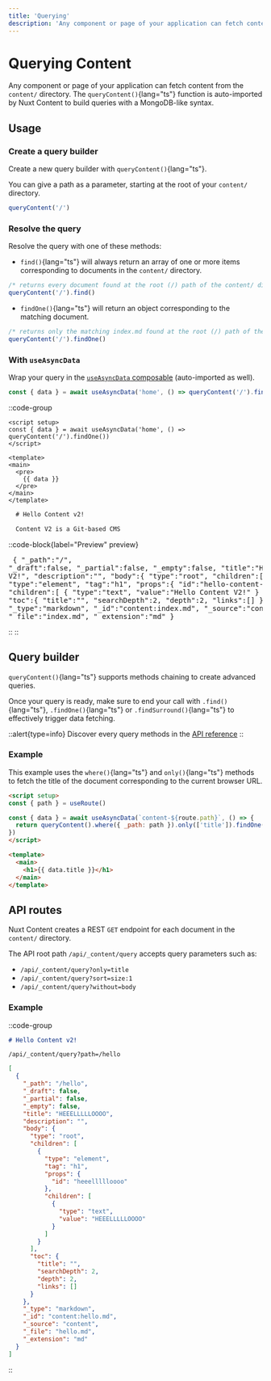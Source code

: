 ```yaml
---
title: 'Querying'
description: 'Any component or page of your application can fetch content from the content/ directory. The queryContent() function is auto-imported by Nuxt Content to build queries with a MongoDB-like syntax.'
---
```


# Querying Content

Any component or page of your application can fetch content from the `content/` directory.
The `queryContent()`{lang="ts"} function is auto-imported by Nuxt Content to build queries with a MongoDB-like syntax.

## Usage

### Create a query builder

Create a new query builder with `queryContent()`{lang="ts"}.

You can give a path as a parameter, starting at the root of your `content/` directory.

```js
queryContent('/')
```

### Resolve the query

Resolve the query with one of these methods:

- `find()`{lang="ts"} will always return an array of one or more items corresponding to documents in the `content/` directory.

```js
/* returns every document found at the root (/) path of the content/ directory */
queryContent('/').find()
```

- `findOne()`{lang="ts"} will return an object corresponding to the matching document.

```js
/* returns only the matching index.md found at the root (/) path of the content/ directory */
queryContent('/').findOne()
```

### With `useAsyncData`

Wrap your query in the [`useAsyncData` composable](https://v3.nuxtjs.org/api/composables/use-async-data) (auto-imported as well).

```js
const { data } = await useAsyncData('home', () => queryContent('/').findOne())
```

::code-group

  ```vue [app.vue]
  <script setup>
  const { data } = await useAsyncData('home', () => queryContent('/').findOne())
  </script>

  <template>
  <main>
    <pre>
      {{ data }}
    </pre>
  </main>
  </template>
  ```

  ```md [content/index.md]
    # Hello Content v2!

    Content V2 is a Git-based CMS
  ```

  ::code-block{label="Preview" preview}
    <pre>
    {
      "_path":"/",
      "_draft":false,
      "_partial":false,
      "_empty":false,
      "title":"Hello Content V2!",
      "description":"",
      "body":{
        "type":"root",
        "children":[
          {
              "type":"element",
              "tag":"h1",
              "props":{
                "id":"hello-content-v2"
              },
              "children":[
                {
                    "type":"text",
                    "value":"Hello Content V2!"
                }
              ]
          }
        ],
        "toc":{
          "title":"",
          "searchDepth":2,
          "depth":2,
          "links":[]
        }
      },
      "_type":"markdown",
      "_id":"content:index.md",
      "_source":"content",
      "_file":"index.md",
      "_extension":"md"
    }
    </pre>
  ::
::

## Query builder

`queryContent()`{lang="ts"} supports methods chaining to create advanced queries.

Once your query is ready, make sure to end your call with `.find()`{lang="ts"}, `.findOne()`{lang="ts"} or `.findSurround()`{lang="ts"} to effectively trigger data fetching.

::alert{type=info}
Discover every query methods in the [API reference](/api/composables/query-content)
::

### Example

This example uses the `where()`{lang="ts"} and `only()`{lang="ts"} methods to fetch the title of the document corresponding to the current browser URL.

```html
<script setup>
const { path } = useRoute()

const { data } = await useAsyncData(`content-${route.path}`, () => {
  return queryContent().where({ _path: path }).only(['title']).findOne()
})
</script>

<template>
  <main>
    <h1>{{ data.title }}</h1>
  </main>
</template>
```

## API routes

Nuxt Content creates a REST `GET` endpoint for each document in the `content/` directory.

The API root path `/api/_content/query` accepts query parameters such as:

- `/api/_content/query?only=title`
- `/api/_content/query?sort=size:1`
- `/api/_content/query?without=body`

### Example

::code-group

```md [content/hello.md]
# Hello Content v2!
```

```text [Endpoint]
/api/_content/query?path=/hello
```

```json [Response]
[
  {
    "_path": "/hello",
    "_draft": false,
    "_partial": false,
    "_empty": false,
    "title": "HEEELLLLLOOOO",
    "description": "",
    "body": {
      "type": "root",
      "children": [
        {
          "type": "element",
          "tag": "h1",
          "props": {
            "id": "heeellllloooo"
          },
          "children": [
            {
              "type": "text",
              "value": "HEEELLLLLOOOO"
            }
          ]
        }
      ],
      "toc": {
        "title": "",
        "searchDepth": 2,
        "depth": 2,
        "links": []
      }
    },
    "_type": "markdown",
    "_id": "content:hello.md",
    "_source": "content",
    "_file": "hello.md",
    "_extension": "md"
  }
]
```

::
